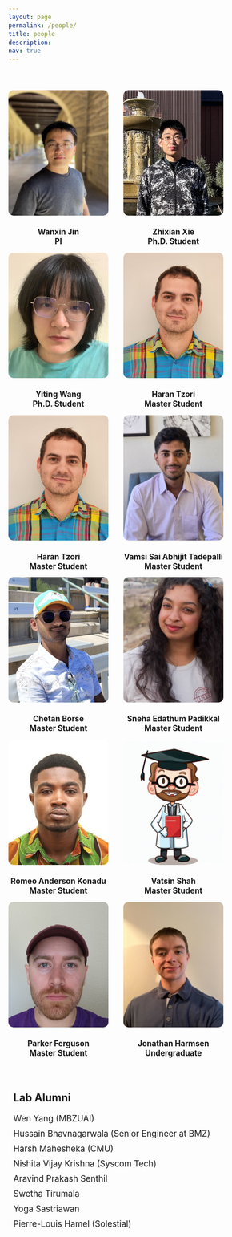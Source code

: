 ```yaml
---
layout: page
permalink: /people/
title: people
description:
nav: true
---
```


<style>
.container {
  display: flex;
  flex-wrap: wrap;
  justify-content: flex-start; /* Align items to the start of the row */
  text-align: center;
}

.title {
  flex-basis: 100%;
  text-align: left;
  margin-bottom: 10px;
  font-weight: bold;
  font-size: 1.5em;
  margin-top: 30px;
}

.member {
  width: 200px;
  margin-right: 30px;
  text-align: center;
}

.member a {
  display: inline-block;
  width: 100%;
  height: auto;
  text-decoration: none;
  color: inherit;
}


.member img {
  width: 200px;
  height: 250px; /* Set a fixed height */
  object-fit: cover;
  object-position: center;
  border-radius: 10px;
  margin-bottom: 10px;
}

.member h2 {
  margin-top: 10px;
  font-size: 1.1em;
}

.member p {
  font-size: 0.9em;
  margin-top: 5px;
}

.member:hover {
  opacity: 0.8;
}




.alumni-container {
  width: 200%;
  margin-top: 20px;
  text-align: left; /* Ensure text is left-aligned */
  padding-left: 10px; /* Adjust left padding to align with the container's padding */

}

.alumni-container .alumni-title {
  text-align: left;
  font-weight: bold;
  font-size: 1.5em;
  margin-bottom: 10px;
}

.alumni-container .alumni-list {
  list-style-type: none;
  padding: 0;
}

.alumni-container .alumni-list li {
  display: flex;
  justify-content: flex-start; /* Align items to the start of the row */
  padding: 5px 0;
  /* border-bottom: 1px solid #ddd; */
  font-size: 1.2em; /* Increase font size */
}

.alumni-container .alumni-list li span {
  flex: 1;
}

</style>

<body>

<div class="container">

  <div class="title"></div>

  <div  class="member">
      <a href="https://irislab.tech/" target="_blank" >
        <img src="/collections/photo/profiles/wanxin_jin.jpeg" alt="Wanxin Jin">
      <h2>Wanxin Jin <br> PI </h2>
    </a>
  </div>

  <div  class="member">
    <a href="https://zhi-xian-xie.github.io/" target="_blank">
        <img src="/collections/photo/profiles/zhixian_xie3.jpeg" alt="Zhixian Xie"></a>
          <h2>Zhixian Xie <br> Ph.D. Student</h2>
  </div>

  <div  class="member">
    <a href="https://yiting2083.github.io/" target="_blank">
	<img src="/collections/photo/profiles/Yiting.jpg" alt="Yiting "></a>
    <h2> Yiting Wang <br> Ph.D. Student</h2>
  </div>

  <div  class="member">
      <img src="/collections/photo/profiles/haran.jpg" alt="Haran Tzori">
      <h2>Haran Tzori <br> Master Student  </h2> 
  </div>

  <div  class="member">
    <img src="/collections/photo/profiles/haran.jpg" alt="Vamsi Sai Abhijit Tadepalli">
      <h2>Haran Tzori <br> Master Student  </h2> 
  </div>

  <div  class="member">
    <img src="/collections/photo/profiles/Vamsi.jpg" alt="Vamsi Sai Abhijit Tadepalli">
      <h2>Vamsi Sai Abhijit Tadepalli <br> Master Student </h2>
  </div>

  <div  class="member">
    <img src="/collections/photo/profiles/Chetan.jpg" alt="Chetan Borse">
    <h2>Chetan Borse <br> Master Student  </h2> 
  </div>

  <div  class="member">
	<img src="/collections/photo/profiles/Sneha.jpg" alt="Sneha Edathum Padikkal">
    <h2>Sneha Edathum Padikkal <br> Master Student  </h2>
  </div>

  <div  class="member">
	<img src="/collections/photo/profiles/Romeo.jpg" alt="Romeo Anderson Konadu">
    <h2>Romeo Anderson Konadu <br> Master Student  </h2>
  </div>

  <div  class="member">
      <img src="/collections/photo/profiles/phd1.jpeg" alt="Vatsin Shah">
      <h2>Vatsin Shah <br> Master Student  </h2> 
  </div>
  
  <div  class="member">
    <img src="/collections/photo/profiles/parker_ferguson.jpg" alt="Parker Ferguson">
    <h2>Parker Ferguson <br> Master Student</h2> 
  </div>

  <div  class="member">
	<img src="/collections/photo/profiles/jonathan.jpg" alt="jonathan">
    <h2>Jonathan Harmsen <br> Undergraduate</h2>
  </div>

</div>

<br>
<br>

<div class="alumni-container">
  <div class="alumni-title">Lab Alumni</div>

  <ul class="alumni-list">
    <li><span>Wen Yang (MBZUAI)</span><span></span></li>
    <li><span>Hussain Bhavnagarwala (Senior Engineer at BMZ)</span><span></span></li>
    <li><span>Harsh Mahesheka (CMU)</span><span></span></li>
    <li><span> Nishita Vijay Krishna (Syscom Tech) </span><span></span></li>
    <li><span> Aravind Prakash Senthil  </span><span></span></li>
    <li><span> Swetha Tirumala </span><span></span></li>
    <li><span> Yoga Sastriawan</span><span></span></li>
    <li><span> Pierre-Louis Hamel (Solestial)</span><span></span></li>
  </ul>

</div>

</body>
